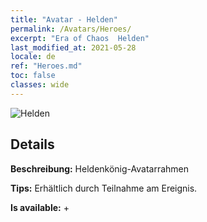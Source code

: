 ```yaml
---
title: "Avatar - Helden"
permalink: /Avatars/Heroes/
excerpt: "Era of Chaos  Helden"
last_modified_at: 2021-05-28
locale: de
ref: "Heroes.md"
toc: false
classes: wide
---
```

 ![Helden](/images/a/avatarFrame_49.png)

## Details

 **Beschreibung:** Heldenkönig-Avatarrahmen 

 **Tips:** Erhältlich durch Teilnahme am Ereignis. 

 **Is available:**  + 

